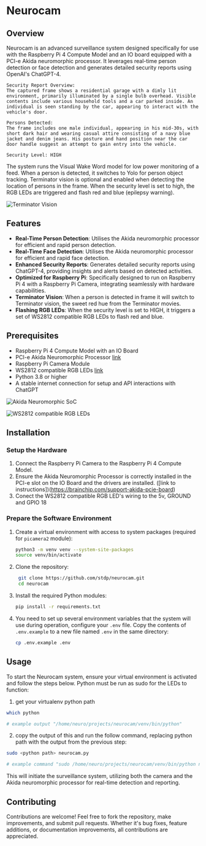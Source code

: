 # Neurocam

## Overview
Neurocam is an advanced surveillance system designed specifically for use with the Raspberry Pi 4 Compute Model and an IO board equipped with a PCI-e Akida neuromorphic processor. It leverages real-time person detection or face detection and generates detailed security reports using OpenAI's ChatGPT-4.


```
Security Report Overview:
The captured frame shows a residential garage with a dimly lit environment, primarily illuminated by a single bulb overhead. Visible contents include various household tools and a car parked inside. An individual is seen standing by the car, appearing to interact with the vehicle's door.

Persons Detected:
The frame includes one male individual, appearing in his mid-30s, with short dark hair and wearing casual attire consisting of a navy blue jacket and denim jeans. His posture and hand position near the car door handle suggest an attempt to gain entry into the vehicle.

Security Level: HIGH
```

The system runs the Visual Wake Word model for low power monitoring of a feed. When a person is detected, it switches to Yolo for person object tracking. Terminator vision is optional and enabled when detecting the location of persons in the frame. When the security level is set to high, the RGB LEDs are triggered and flash red and blue (epilepsy warning).

![Terminator Vision](https://i.imgur.com/XgUF3Cs.png)

## Features
- **Real-Time Person Detection**: Utilises the Akida neuromorphic processor for efficient and rapid person detection.
- **Real-Time Face Detection**: Utilises the Akida neuromorphic processor for efficient and rapid face detection.
- **Enhanced Security Reports**: Generates detailed security reports using ChatGPT-4, providing insights and alerts based on detected activities.
- **Optimized for Raspberry Pi**: Specifically designed to run on Raspberry Pi 4 with a Raspberry Pi Camera, integrating seamlessly with hardware capabilities.
- **Terminator Vision**: When a person is detected in frame it will switch to Terminator vision, the sweet red hue from the Terminator movies.
- **Flashing RGB LEDs**: When the security level is set to HIGH, it triggers a set of WS2812 compatible RGB LEDs to flash red and blue.

## Prerequisites
- Raspberry Pi 4 Compute Model with an IO Board
- PCI-e Akida Neuromorphic Processor [link](https://shop.brainchipinc.com/products/akida%E2%84%A2-development-kit-pcie-board)
- Raspberry Pi Camera Module
- WS2812 compatible RGB LEDs [link](https://core-electronics.com.au/neopixel-stick-8-x-ws2812-5050-rgb-led-with-integrated-drivers.html)
- Python 3.8 or higher
- A stable internet connection for setup and API interactions with ChatGPT

![Akida Neuromorphic SoC](https://i.imgur.com/g8YCnaX.jpeg)

![WS2812 compatible RGB LEDs](https://i.imgur.com/zg9xneM.png)

## Installation

### Setup the Hardware
1. Connect the Raspberry Pi Camera to the Raspberry Pi 4 Compute Model.
2. Ensure the Akida Neuromorphic Processor is correctly installed in the PCI-e slot on the IO Board and the drivers are installed. ([link to instructions])(https://brainchip.com/support-akida-pcie-board)
3. Conect the WS2812 compatible RGB LED's wiring to the 5v, GROUND and GPIO 18

### Prepare the Software Environment
1. Create a virtual environment with access to system packages (required for `picamera2` module):
   ```bash
   python3 -m venv venv --system-site-packages
   source venv/bin/activate
   ```

2. Clone the repository:
   ```bash
    git clone https://github.com/stdp/neurocam.git
    cd neurocam
    ```

3. Install the required Python modules:
    ```bash
    pip install -r requirements.txt
    ```

4. You need to set up several environment variables that the system will use during operation, configure your `.env` file. Copy the contents of `.env.example` to a new file named `.env` in the same directory:
   ```bash
   cp .env.example .env
   ```

## Usage

To start the Neurocam system, ensure your virtual environment is activated and follow the steps below. Python must be run as sudo for the LEDs to function:

1. get your virtualenv python path
``` bash
which python

# example output "/home/neuro/projects/neurocam/venv/bin/python"
```

2. copy the output of this and run the follow command, replacing python path with the output from the previous step:
```bash
sudo <python path> neurocam.py

# example command "sudo /home/neuro/projects/neurocam/venv/bin/python neurocam.py"
```

This will initiate the surveillance system, utilizing both the camera and the Akida neuromorphic processor for real-time detection and reporting.


## Contributing
Contributions are welcome! Feel free to fork the repository, make improvements, and submit pull requests. Whether it's bug fixes, feature additions, or documentation improvements, all contributions are appreciated.
